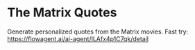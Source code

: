 # The Matrix Quotes
Generate personalized quotes from the Matrix movies.
Fast try: https://flowagent.ai/ai-agent/ILAfx4p1C7qk/detail
